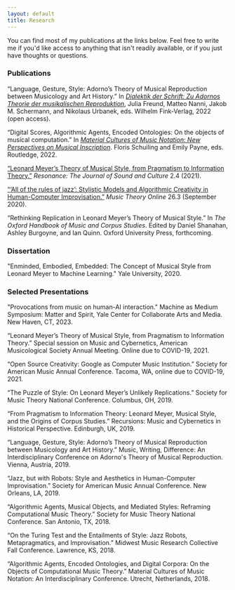 ```yaml
---
layout: default
title: Research
---
```


You can find most of my publications at the links below. Feel free to write me if you'd like access to anything that isn't readily available, or if you just have thoughts or questions.

### Publications

“Language, Gesture, Style: Adorno’s Theory of Musical Reproduction between Musicology and Art History.” In [_Dialektik der Schrift: Zu Adornos Theorie der musikalischen Reproduktion_](https://doi.org/10.30965/9783846766804), Julia Freund, Matteo Nanni, Jakob M. Schermann, and Nikolaus Urbanek, eds. Wilhelm Fink-Verlag, 2022 (open access).

“Digital Scores, Algorithmic Agents, Encoded Ontologies: On the objects of musical computation.” In [_Material Cultures of Music Notation: New Perspectives on Musical Inscription_](https://www.routledge.com/Material-Cultures-of-Music-Notation-New-Perspectives-on-Musical-Inscription/Schuiling-Payne/p/book/9780367359522). Floris Schuiling and Emily Payne, eds. Routledge, 2022.

[“Leonard Meyer’s Theory of Musical Style, from Pragmatism to Information Theory.”](/files/Miller_Resonance_2022.pdf) _Resonance: The Journal of Sound and Culture_ 2.4 (2021).

[“‘All of the rules of jazz’: Stylistic Models and Algorithmic Creativity in Human-Computer Improvisation.”](https://mtosmt.org/issues/mto.20.26.3/mto.20.26.3.miller.html) _Music Theory Online_ 26.3 (September 2020).

“Rethinking Replication in Leonard Meyer’s Theory of Musical Style.” In _The Oxford Handbook of Music and Corpus Studies_. Edited by Daniel Shanahan, Ashley Burgoyne, and Ian Quinn. Oxford University Press, forthcoming.

### Dissertation

"Enminded, Embodied, Embedded: The Concept of Musical Style from Leonard Meyer to Machine Learning." Yale University, 2020.

### Selected Presentations

"Provocations from music on human-AI interaction." Machine as Medium Symposium: Matter and Spirit, Yale Center for Collaborate Arts and Media. New Haven, CT, 2023.

“Leonard Meyer’s Theory of Musical Style, from Pragmatism to Information Theory.” Special session on Music and Cybernetics, American Musicological Society Annual Meeting. Online due to COVID-19, 2021.

“Open Source Creativity: Google as Computer Music Institution.” Society for American Music Annual Conference. Tacoma, WA, online due to COVID-19, 2021.

“The Puzzle of Style: On Leonard Meyer’s Unlikely Replications.” Society for Music Theory National Conference. Columbus, OH, 2019.

“From Pragmatism to Information Theory: Leonard Meyer, Musical Style, and the Origins of Corpus Studies.” Recursions: Music and Cybernetics in Historical Perspective. Edinburgh, UK, 2019.

“Language, Gesture, Style: Adorno’s Theory of Musical Reproduction between Musicology and Art History.” Music, Writing, Difference: An Interdisciplinary Conference on Adorno's Theory of Musical Reproduction. Vienna, Austria, 2019.

“Jazz, but with Robots: Style and Aesthetics in Human-Computer Improvisation.” Society for American Music Annual Conference. New Orleans, LA, 2019.

“Algorithmic Agents, Musical Objects, and Mediated Styles: Reframing Computational Music Theory.” Society for Music Theory National Conference. San Antonio, TX, 2018.

“On the Turing Test and the Entailments of Style: Jazz Robots, Metapragmatics, and Improvisation.” Midwest Music Research Collective Fall Conference. Lawrence, KS, 2018.

“Algorithmic Agents, Encoded Ontologies, and Digital Corpora: On the Objects of Computational Music Theory.” Material Cultures of Music Notation: An Interdisciplinary Conference. Utrecht, Netherlands, 2018.

<!--<div class="cv">
<a href="#" class="download" title="Download CV as PDF">Download CV</a>
</div>-->
